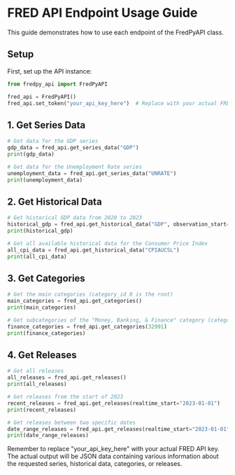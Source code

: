# FRED API Endpoint Usage Guide

This guide demonstrates how to use each endpoint of the FredPyAPI class.

## Setup

First, set up the API instance:

```python
from fredpy_api import FredPyAPI

fred_api = FredPyAPI()
fred_api.set_token("your_api_key_here")  # Replace with your actual FRED API key
```

## 1. Get Series Data

```python
# Get data for the GDP series
gdp_data = fred_api.get_series_data("GDP")
print(gdp_data)

# Get data for the Unemployment Rate series
unemployment_data = fred_api.get_series_data("UNRATE")
print(unemployment_data)
```

## 2. Get Historical Data

```python
# Get historical GDP data from 2020 to 2023
historical_gdp = fred_api.get_historical_data("GDP", observation_start="2020-01-01", observation_end="2023-12-31")
print(historical_gdp)

# Get all available historical data for the Consumer Price Index
all_cpi_data = fred_api.get_historical_data("CPIAUCSL")
print(all_cpi_data)
```

## 3. Get Categories

```python
# Get the main categories (category_id 0 is the root)
main_categories = fred_api.get_categories()
print(main_categories)

# Get subcategories of the "Money, Banking, & Finance" category (category_id 32991)
finance_categories = fred_api.get_categories(32991)
print(finance_categories)
```

## 4. Get Releases

```python
# Get all releases
all_releases = fred_api.get_releases()
print(all_releases)

# Get releases from the start of 2023
recent_releases = fred_api.get_releases(realtime_start="2023-01-01")
print(recent_releases)

# Get releases between two specific dates
date_range_releases = fred_api.get_releases(realtime_start="2023-01-01", realtime_end="2023-06-30")
print(date_range_releases)
```

Remember to replace "your_api_key_here" with your actual FRED API key. The actual output will be JSON data containing
various information about the requested series, historical data, categories, or releases.
